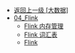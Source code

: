 - [返回上一级 [大数据]](docs/大数据/)
- [04_Flink](docs/大数据/04_Flink/)
  - [Flink 内存管理](docs/大数据/04_Flink/Flink%20内存管理.md)
  - [Flink 词汇表](docs/大数据/04_Flink/Flink%20词汇表.md)
  - [Flink](docs/大数据/04_Flink/Flink.md)
